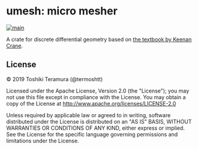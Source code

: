umesh: micro mesher
====================
[![main](https://img.shields.io/badge/docs-main-blue)](https://termoshtt.github.io/umesh/umesh/)

A crate for discrete differential geometry based on <a href="https://www.cs.cmu.edu/~kmcrane/Projects/DDG" target="_blank">the textbook by Keenan Crane</a>.

License
-------
© 2019 Toshiki Teramura (@termoshtt)

Licensed under the Apache License, Version 2.0 (the "License");
you may not use this file except in compliance with the License.
You may obtain a copy of the License at <http://www.apache.org/licenses/LICENSE-2.0>

Unless required by applicable law or agreed to in writing, software
distributed under the License is distributed on an "AS IS" BASIS,
WITHOUT WARRANTIES OR CONDITIONS OF ANY KIND, either express or implied.
See the License for the specific language governing permissions and
limitations under the License.
